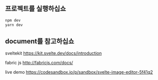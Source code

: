 ## 프로젝트를 실행하십쇼

```bash
npm dev
yarn dev
```

## document를 참고하십쇼

sveltekit
https://kit.svelte.dev/docs/introduction

fabric js
http://fabricjs.com/docs/

live demo
https://codesandbox.io/p/sandbox/svelte-image-editor-5f41q2
